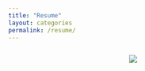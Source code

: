 ```yaml
---
title: "Resume"
layout: categories
permalink: /resume/
---
```

<html>
<head>
  <meta charset="utf-8">
  <meta name="viewport" content="width=device-width, initial-scale=1">
  <link rel="stylesheet" href="https://cdn.jsdelivr.net/npm/bulma@0.9.3/css/bulma.min.css">
</head>
<div class="section is-centered is-vcentered">
  <div class="column">
    <p align="center"><img src="/images/under-construction.png" image is-square></p>
  </div>
</div>
</html>
